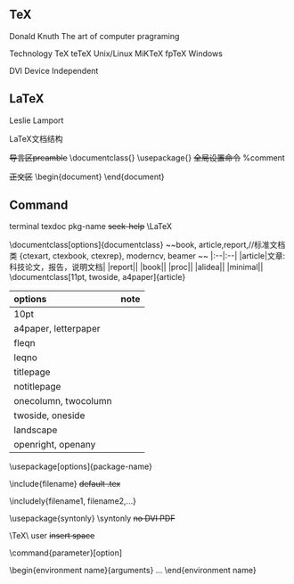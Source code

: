 ## TeX
Donald Knuth 
The art of computer pragraming

Technology TeX
teTeX Unix/Linux
MiKTeX fpTeX Windows

DVI Device Independent

## LaTeX
Leslie Lamport

LaTeX文档结构

~~导言区preamble~~
\documentclass{}
\usepackage{}
~~全局设置命令~~
%comment

~~正文区~~
\begin{document}
\end{document}

## Command

terminal
texdoc pkg-name ~~seek-help~~
\LaTeX

\documentclass[options]{documentclass} ~~book, article,report,//标准文档类 {ctexart, ctexbook, ctexrep}, moderncv, beamer ~~
|:--|:--|
|article|文章:科技论文，报告，说明文档|
|report||
|book||
|proc||
|alidea||
|minimal||
\documentclass[11pt, twoside, a4paper]{article}

|options|note|
|:--|:--|
|10pt||
|a4paper, letterpaper||
|fleqn||
|leqno||
|titlepage||
|notitlepage||
|onecolumn, twocolumn||
|twoside, oneside||
|landscape||
|openright, openany||


\usepackage[options]{package-name}

\include{filename} ~~default .tex~~

\includely{filename1, filename2,...}

\usepackage{syntonly}
\syntonly ~~no DVI PDF~~

\TeX\ user ~~insert space~~

\command{parameter}[option]

\begin{environment name}{arguments}
...
\end{environment name}